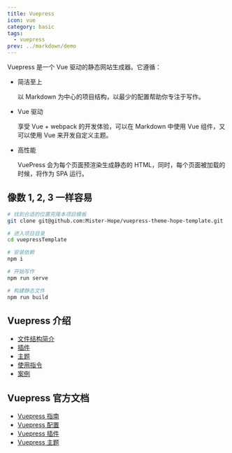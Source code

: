 ```yaml
---
title: Vuepress
icon: vue
category: basic
tags:
  - vuepress
prev: ../markdown/demo
---
```


Vuepress 是一个 Vue 驱动的静态网站生成器。它遵循：

- 简洁至上

  以 Markdown 为中心的项目结构，以最少的配置帮助你专注于写作。

- Vue 驱动

  享受 Vue + webpack 的开发体验，可以在 Markdown 中使用 Vue 组件，又可以使用 Vue 来开发自定义主题。

- 高性能

  VuePress 会为每个页面预渲染生成静态的 HTML，同时，每个页面被加载的时候，将作为 SPA 运行。

<!-- more -->

## 像数 1, 2, 3 一样容易

```bash
# 找到合适的位置克隆本项目模板
git clone git@github.com:Mister-Hope/vuepress-theme-hope-template.git

# 进入项目目录
cd vuepressTemplate

# 安装依赖
npm i

# 开始写作
npm run serve

# 构建静态文件
npm run build
```

## Vuepress 介绍

- [文件结构简介](file.md)
- [插件](plugin.md)
- [主题](theme.md)
- [使用指令](command.md)
- [案例](case.md)

## Vuepress 官方文档

- [Vuepress 指南](https://v1.vuepress.vuejs.org/zh/guide/)
- [Vuepress 配置](https://v1.vuepress.vuejs.org/zh/config/)
- [Vuepress 插件](https://v1.vuepress.vuejs.org/zh/plugin/)
- [Vuepress 主题](https://v1.vuepress.vuejs.org/zh/theme/)

